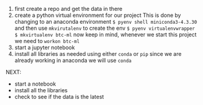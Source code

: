 1. first create a repo and get the data in there
2. create a python virtual environment for our project
    This is done by changing to an anaconda environment `$ pyenv shell miniconda3-4.3.30`
    and then use `mkvirutalenv` to create the env
    `$ pyenv virtualenvwrapper`
    `$ mkvirtualenv btc-ml`
    now keep in mind, whenever we start this project we need to `workon btc-ml`
3. start a jupyter notebook
4. install all libraries as needed using either `conda` or `pip`
    since we are already working in anaconda we will use `conda`

NEXT:
- start a notebook
- install all the libraries
- check to see if the data is the latest

